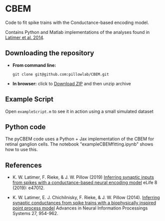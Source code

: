 CBEM
=========================

Code to fit spike trains with the Conductance-based encoding model.

Contains Python and Matlab implementations of the analyses found in [Latimer et al. 2014](http://pillowlab.princeton.edu/pubs/Latimer_conductancePointProc_NIPS14.pdf).


Downloading the repository
------------

- **From command line:**

     ```git clone git@github.com:pillowlab/CBEM.git```

- **In browser:**   click to
  [Download ZIP](https://github.com/pillowlab/CBEM/archive/master.zip)
  and then unzip archive


Example Script
-
Open ``exampleScript.m`` to see it in action using a small simulated dataset

Python code
------------
The pyCBEM code uses a Python + Jax implementation of the CBEM for retinal ganglion cells.
The notebook "exampleCBEMfitting.ipynb" shows how to use this.

## References

- K. W. Latimer,  F. Rieke, & J. W. Pillow (2019)
[Inferring synaptic inputs from spikes with a conductance-based neural encoding model](https://elifesciences.org/articles/47012) eLife 8 (2019): e47012.

- K. W. Latimer, E. J. Chichilnisky, F. Rieke, & J. W. Pillow
 (2014).
 [Inferring synaptic conductances from spike trains with a biophysically inspired point process model](http://pillowlab.princeton.edu/pubs/Latimer_conductancePointProc_NIPS14.pdf) Advances in Neural Information Processings Systems 27, 954-962. 
